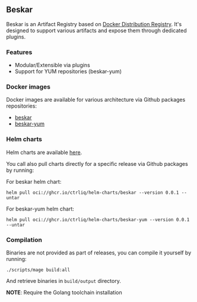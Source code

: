 ## Beskar

Beskar is an Artifact Registry based on [Docker Distribution Registry](https://github.com/distribution/distribution).
It's designed to support various artifacts and expose them through dedicated plugins.

### Features

* Modular/Extensible via plugins
* Support for YUM repositories (beskar-yum)

### Docker images

Docker images are available for various architecture via Github packages repositories:

* [beskar](https://github.com/ctrliq/beskar/pkgs/container/beskar)
* [beskar-yum](https://github.com/ctrliq/beskar/pkgs/container/beskar-yum)

### Helm charts

Helm charts are available [here](https://github.com/ctrliq/beskar/tree/main/charts).

You call also pull charts directly for a specific release via Github packages by running:

For beskar helm chart:

```
helm pull oci://ghcr.io/ctrliq/helm-charts/beskar --version 0.0.1 --untar
```

For beskar-yum helm chart:

```
helm pull oci://ghcr.io/ctrliq/helm-charts/beskar-yum --version 0.0.1 --untar
```

### Compilation

Binaries are not provided as part of releases, you can compile it yourself by running:

```
./scripts/mage build:all
```

And retrieve binaries in `build/output` directory.

**NOTE**: Require the Golang toolchain installation